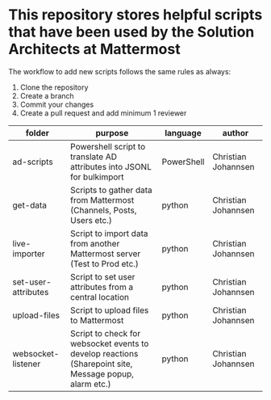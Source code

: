 # This repository stores helpful scripts that have been used by the Solution Architects at Mattermost

The workflow to add new scripts follows the same rules as always:

1. Clone the repository
2. Create a branch
3. Commit your changes
4. Create a pull request and add minimum 1 reviewer

|folder|purpose|language|author|
|---|---|---|---|
|ad-scripts |Powershell script to translate AD attributes into JSONL for bulkimport |PowerShell |Christian Johannsen |
|get-data |Scripts to gather data from Mattermost (Channels, Posts, Users etc.) |python |Christian Johannsen |
|live-importer |Script to import data from another Mattermost server (Test to Prod etc.) |python |Christian Johannsen |
|set-user-attributes |Script to set user attributes from a central location |python |Christian Johannsen |
|upload-files |Script to upload files to Mattermost |python |Christian Johannsen |
|websocket-listener  |Script to check for websocket events to develop reactions (Sharepoint site, Message popup, alarm etc.) |python |Christian Johannsen |

